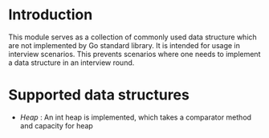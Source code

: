 # Introduction

This module serves as a collection of commonly used data structure which are not implemented by Go standard library. It is intended for usage in interview scenarios. This prevents scenarios where one needs to implement a data structure in an interview round.

# Supported data structures
- *Heap* : An int heap is implemented, which takes a comparator method and capacity for heap
